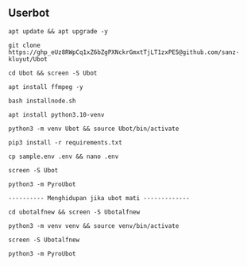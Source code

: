 ## Userbot
```
apt update && apt upgrade -y
```
```
git clone https://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@github.com/sanz-kluyut/Ubot
```
```
cd Ubot && screen -S Ubot
```
```
apt install ffmpeg -y
```
```
bash installnode.sh
```
```
apt install python3.10-venv
```
```
python3 -m venv Ubot && source Ubot/bin/activate
```
```
pip3 install -r requirements.txt
```
```
cp sample.env .env && nano .env
```
```
screen -S Ubot
```
```
python3 -m PyroUbot
```
```
---------- Menghidupan jika ubot mati -------------
```
```
cd ubotalfnew && screen -S Ubotalfnew
```
```
python3 -m venv venv && source venv/bin/activate
```
```
screen -S Ubotalfnew
```
```
python3 -m PyroUbot
```
